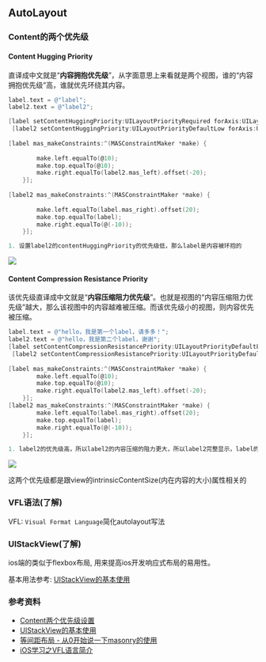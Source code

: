 ## AutoLayout



### Content的两个优先级

#### Content Hugging Priority

直译成中文就是“**内容拥抱优先级**”，从字面意思上来看就是两个视图，谁的“内容拥抱优先级”高，谁就优先环绕其内容。

```objective-c
label.text = @"label";
label2.text = @"label2";

[label setContentHuggingPriority:UILayoutPriorityRequired forAxis:UILayoutConstraintAxisHorizontal];
 [label2 setContentHuggingPriority:UILayoutPriorityDefaultLow forAxis:UILayoutConstraintAxisHorizontal];
 
[label mas_makeConstraints:^(MASConstraintMaker *make) {
       
        make.left.equalTo(@10);
        make.top.equalTo(@10);
        make.right.equalTo(label2.mas_left).offset(-20);
    }];
    
[label2 mas_makeConstraints:^(MASConstraintMaker *make) {
       
        make.left.equalTo(label.mas_right).offset(20);
        make.top.equalTo(label);
        make.right.equalTo(@(-10));
    }];

1. 设置label2的contentHuggingPriority的优先级低，那么label是内容被环抱的
```

![](./image/autoLayout0.png)

#### Content Compression Resistance Priority

该优先级直译成中文就是“**内容压缩阻力优先级**”。也就是视图的“内容压缩阻力优先级”越大，那么该视图中的内容越难被压缩。而该优先级小的视图，则内容优先被压缩。

```objective-c
label.text = @"hello，我是第一个label，请多多！";
label2.text = @"hello，我是第二个label，谢谢";
[label setContentCompressionResistancePriority:UILayoutPriorityDefaultLow forAxis:UILayoutConstraintAxisHorizontal];
 [label2 setContentCompressionResistancePriority:UILayoutPriorityDefaultHigh forAxis:UILayoutConstraintAxisHorizontal];
 
[label mas_makeConstraints:^(MASConstraintMaker *make) {
        make.left.equalTo(@10);
        make.top.equalTo(@10);
        make.right.equalTo(label2.mas_left).offset(-20);
    }];
[label2 mas_makeConstraints:^(MASConstraintMaker *make) {
        make.left.equalTo(label.mas_right).offset(20);
        make.top.equalTo(label);
        make.right.equalTo(@(-10));
    }];

1. label2的优先级高，所以label2的内容压缩的阻力更大，所以label2完整显示，label的内容被压缩
```

![](./image/autoLayout1.png)

这两个优先级都是跟view的intrinsicContentSize(内在内容的大小)属性相关的 



### VFL语法(了解)

VFL: `Visual Format Language`简化autolayout写法

### UIStackView(了解)

ios端的类似于flexbox布局, 用来提高ios开发响应式布局的易用性。

基本用法参考: [UIStackView的基本使用](<https://www.jianshu.com/p/213702004d0d>)

### 参考资料

* [Content两个优先级设置](<https://www.jianshu.com/p/5cf559435eb9>)
* [UIStackView的基本使用](<https://www.jianshu.com/p/213702004d0d>)
* [等间距布局 - 从0开始说一下masonry的使用](<https://www.jianshu.com/p/2c7a5ba73fc2>)
* [iOS学习之VFL语言简介](https://www.cnblogs.com/chars/p/5146607.html)

